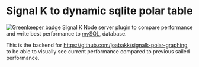 # Signal K to dynamic sqlite polar table

[![Greenkeeper badge](https://badges.greenkeeper.io/joabakk/signalk-polar.svg)](https://greenkeeper.io/)
Signal K Node server plugin to compare performance and write best performance to  [mySQL](https://www.mysql.com/), database.

This is the backend for https://github.com/joabakk/signalk-polar-graphing, to be able to visually see current performance compared to previous sailed performance.

